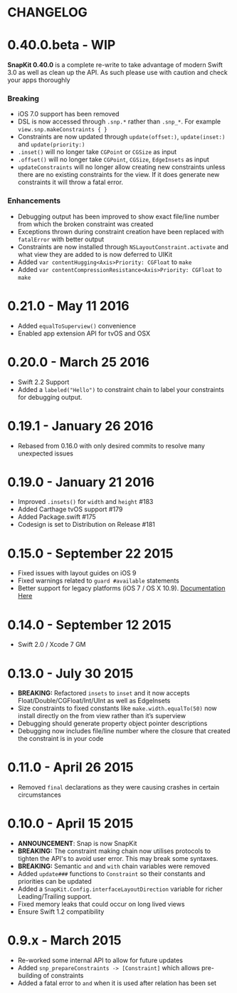 CHANGELOG
=======

# 0.40.0.beta - WIP

**SnapKit 0.40.0** is a complete re-write to take advantage of modern Swift 3.0 as well as
clean up the API. As such please use with caution and check your apps thoroughly

### Breaking

* iOS 7.0 support has been removed
* DSL is now accessed through `.snp.*` rather than `.snp_*`. For example `view.snp.makeConstraints { }`
* Constraints are now updated through `update(offset:)`, `update(inset:)` and `update(priority:)`
* `.inset()` will no longer take `CGPoint` or `CGSize` as input
* `.offset()` will no longer take `CGPoint`, `CGSize`, `EdgeInsets` as input
* `updateConstraints` will no longer allow creating new constraints unless there are no existing constraints for the view. If it does generate new constraints it will throw a fatal error.

### Enhancements

* Debugging output has been improved to show exact file/line number from which the broken constraint was created
* Exceptions thrown during constraint creation have been replaced with `fatalError` with better output
* Constraints are now installed through `NSLayoutConstraint.activate` and what view they are added to is now deferred to UIKit
* Added `var contentHugging<Axis>Priority: CGFloat` to `make`
* Added `var contentCompressionResistance<Axis>Priority: CGFloat` to `make`

# 0.21.0 - May 11 2016

* Added `equalToSuperview()` convenience
* Enabled app extension API for tvOS and OSX

# 0.20.0 - March 25 2016

* Swift 2.2 Support
* Added a `labeled("Hello")` to constraint chain to label your constraints for debugging output.

# 0.19.1 - January 26 2016

* Rebased from 0.16.0 with only desired commits to resolve many unexpected issues

# 0.19.0 - January 21 2016

* Improved `.insets()` for `width` and `height` #183
* Added Carthage tvOS support #179
* Added Package.swift #175
* Codesign is set to Distribution on Release #181

# 0.15.0 - September 22 2015

* Fixed issues with layout guides on iOS 9
* Fixed warnings related to `guard #available` statements
* Better support for legacy platforms (iOS 7 / OS X 10.9). [Documentation Here](http://snapkit.io/legacy-platforms)

# 0.14.0 - September 12 2015

* Swift 2.0 / Xcode 7 GM

# 0.13.0 - July 30 2015

* **BREAKING:** Refactored `insets` to `inset` and it now accepts Float/Double/CGFloat/Int/UInt as well as EdgeInsets
* Size constraints to fixed constants like `make.width.equalTo(50)` now install directly on the from view rather than it’s superview
* Debugging should generate property object pointer descriptions
* Debugging now includes file/line number where the closure that created the constraint is in your code

# 0.11.0 - April 26 2015

* Removed `final` declarations as they were causing crashes in certain circumstances

# 0.10.0 - April 15 2015

* **ANNOUNCEMENT**: Snap is now SnapKit
* **BREAKING:** The constraint making chain now utilises protocols to tighten the API's to avoid user error. This may break some syntaxes.
* **BREAKING:** Semantic `and` and `with` chain variables were removed
* Added `update###` functions to `Constraint` so their constants and priorities can be updated
* Added a `SnapKit.Config.interfaceLayoutDirection` variable for richer Leading/Trailing support.
* Fixed memory leaks that could occur on long lived views
* Ensure Swift 1.2 compatibility

# 0.9.x - March 2015

* Re-worked some internal API to allow for future updates
* Added `snp_prepareConstraints -> [Constraint]` which allows pre-building of constraints
* Added a fatal error to `and` when it is used after relation has been set